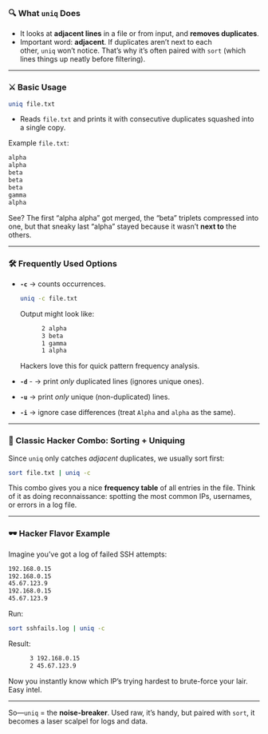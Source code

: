 ### 🔍 What `uniq` Does

- It looks at **adjacent lines** in a file or from input, and **removes duplicates**.
- Important word: **adjacent**. If duplicates aren’t next to each other, `uniq` won’t notice. That’s why it’s often paired with `sort` (which lines things up neatly before filtering).

---
### ⚔️ Basic Usage


```bash
uniq file.txt
```

- Reads `file.txt` and prints it with consecutive duplicates squashed into a single copy.

Example `file.txt`:


```bash
alpha
alpha
beta
beta
beta
gamma
alpha
```

See? The first “alpha alpha” got merged, the “beta” triplets compressed into one, but that sneaky last “alpha” stayed because it wasn’t **next to** the others.

---
### 🛠 Frequently Used Options

- **`-c`** → counts occurrences.
    
    ```bash
    uniq -c file.txt
    ```
    
    Output might look like:
    
    
    ```bash
          2 alpha
          3 beta
          1 gamma
          1 alpha
    ```
    
    Hackers love this for quick pattern frequency analysis.
    
- **`-d`** - → print _only_ duplicated lines (ignores unique ones).
    
- **`-u`** → print _only_ unique (non-duplicated) lines.
    
- **`-i`** → ignore case differences (treat `Alpha` and `alpha` as the same).
    

---
### 🔗 Classic Hacker Combo: Sorting + Uniquing

Since `uniq` only catches _adjacent_ duplicates, we usually sort first:


```bash
sort file.txt | uniq -c
```

This combo gives you a nice **frequency table** of all entries in the file. Think of it as doing reconnaissance: spotting the most common IPs, usernames, or errors in a log file.

---
### 🕶 Hacker Flavor Example

Imagine you’ve got a log of failed SSH attempts:


```bash
192.168.0.15
192.168.0.15
45.67.123.9
192.168.0.15
45.67.123.9
```

Run:


```bash
sort sshfails.log | uniq -c
```

Result:

```bash
      3 192.168.0.15
      2 45.67.123.9
```

Now you instantly know which IP’s trying hardest to brute-force your lair. Easy intel.

---
So—`uniq` = the **noise-breaker**. Used raw, it’s handy, but paired with `sort`, it becomes a laser scalpel for logs and data.